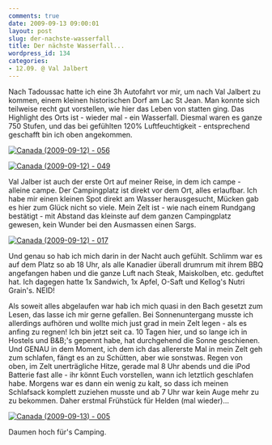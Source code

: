 ```yaml
---
comments: true
date: 2009-09-13 09:00:01
layout: post
slug: der-nachste-wasserfall
title: Der nächste Wasserfall...
wordpress_id: 134
categories:
- 12.09. @ Val Jalbert
---
```


Nach Tadoussac hatte ich eine 3h Autofahrt vor mir, um nach Val Jalbert zu kommen, einem kleinen historischen Dorf am Lac St Jean. Man konnte sich teilweise recht gut vorstellen, wie hier das Leben von statten ging. Das Highlight des Orts ist - wieder mal - ein Wasserfall. Diesmal waren es ganze 750 Stufen, und das bei gefühlten 120% Luftfeuchtigkeit - entsprechend geschafft bin ich oben angekommen.

[![Canada (2009-09-12) - 056](http://farm3.static.flickr.com/2421/3920274188_d954903e74.jpg)](http://www.flickr.com/photos/walsweer/3920274188/)

[![Canada (2009-09-12) - 049](http://farm4.static.flickr.com/3454/3920273648_048aebf748.jpg)](http://www.flickr.com/photos/walsweer/3920273648/)

Val Jalber ist auch der erste Ort auf meiner Reise, in dem ich campe - alleine campe. Der Campingplatz ist direkt vor dem Ort, alles erlaufbar. Ich habe mir einen kleinen Spot direkt am Wasser herausgesucht, Mücken gab es hier zum Glück nicht so viele. Mein Zelt ist - wie nach einem Rundgang bestätigt - mit Abstand das kleinste auf dem ganzen Campingplatz gewesen, kein Wunder bei den Ausmassen einen Sargs.

[![Canada (2009-09-12) - 017](http://farm3.static.flickr.com/2594/3920269728_6675c7bf31.jpg)](http://www.flickr.com/photos/walsweer/3920269728/)

Und genau so hab ich mich darin in der Nacht auch gefühlt. Schlimm war es auf dem Platz so ab 18 Uhr, als alle Kanadier überall drumrum mit ihrem BBQ angefangen haben und die ganze Luft nach Steak, Maiskolben, etc. geduftet hat. Ich dagegen hatte 1x Sandwich, 1x Apfel, O-Saft und Kellog's Nutri Grain's. NEID!

Als soweit alles abgelaufen war hab ich mich quasi in den Bach gesetzt zum Lesen, das lasse ich mir gerne gefallen. Bei Sonnenuntergang musste ich allerdings aufhören und wollte mich just grad in mein Zelt legen - als es anfing zu regnen! Ich bin jetzt seit ca. 10 Tagen hier, und so lange ich in Hostels und B&B;'s gepennt habe, hat durchgehend die Sonne geschienen. Und GENAU in dem Moment, ich dem ich das allererste Mal in mein Zelt geh zum schlafen, fängt es an zu Schütten, aber wie sonstwas. Regen von oben, im Zelt unerträgliche Hitze, gerade mal 8 Uhr abends und die iPod Batterie fast alle - ihr könnt Euch vorstellen, wann ich letztlich geschlafen habe. Morgens war es dann ein wenig zu kalt, so dass ich meinen Schlafsack komplett zuziehen musste und ab 7 Uhr war kein Auge mehr zu zu bekommen. Daher erstmal Frühstück für Helden (mal wieder)...

[![Canada (2009-09-13) - 005](http://farm3.static.flickr.com/2488/3920289588_e6a9f3854e.jpg)](http://www.flickr.com/photos/walsweer/3920289588/)

Daumen hoch für's Camping.
